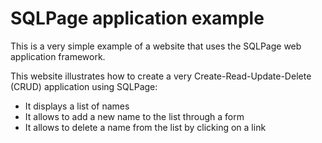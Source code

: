 # SQLPage application example

This is a very simple example of a website that uses the SQLPage web application framework.

This website illustrates how to create a very Create-Read-Update-Delete (CRUD) application using SQLPage:
 - It displays a list of names
 - It allows to add a new name to the list through a form
 - It allows to delete a name from the list by clicking on a link